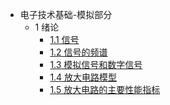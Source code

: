 <!-- docs/analog_ET/_sidebar.md -->

* 电子技术基础-模拟部分
    * 1 绪论
        * [1.1 信号](analog_ET/introduction/signal_1.md)
        * [1.2 信号的频谱](analog_ET/introduction/fequespu_signal_2.md)
        * [1.3 模拟信号和数字信号](analog_ET/introduction/mo_and_shu_3.md)
        * [1.4 放大电路模型](analog_ET/introduction/bigger_4.md)
        * [1.5 放大电路的主要性能指标](analog_ET/introduction/xingneng_5.md)
    